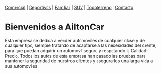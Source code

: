 [Comercial](./Comercial.md) | [Deportivos](./Deportivos.md) | [Familiar](./Familiar.md) | [SUV](./SUV.md) | [Todoterreno](./Todoterreno.md) | [Contacto](./Contacto.md)


# Bienvenidos a AiltonCar

Esta empresa se dedica a vender automoviles de cualquier clase y de cualquier tipo, siempre tratando de adaptarse a las necesidades del cliente, para que puedan adquirir un automovil seguro y respetando la Calidad-Precio. 
Todos los autos de esta empresa han pasado las pruebas para mantener la seguridad de nuestros clientes y asegurarles una larga vida a sus automoviles 
